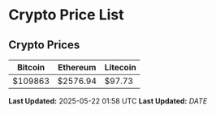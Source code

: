 # Crypto Price List

## Crypto Prices
| Bitcoin | Ethereum | Litecoin |
| ------- | -------- | -------- |
| $109863 | $2576.94 | $97.73 |
**Last Updated:** 2025-05-22 01:58 UTC
**Last Updated:** $DATE$
